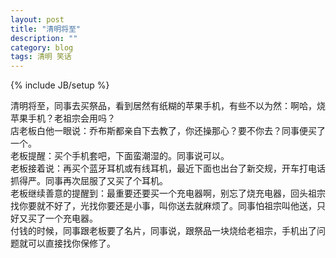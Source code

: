 ```yaml
---
layout: post
title: "清明将至"
description: ""
category: blog
tags: 清明 笑话
---
```

{% include JB/setup %}
<div id="yurenjie">
清明将至，同事去买祭品，看到居然有纸糊的苹果手机，有些不以为然：啊哈，烧苹果手机？老祖宗会用吗？
<br>
店老板白他一眼说：乔布斯都亲自下去教了，你还操那心？要不你去？同事便买了一个。
<br>
老板提醒：买个手机套吧，下面蛮潮湿的。同事说可以。
<br>
老板接着说：再买个蓝牙耳机或有线耳机，最近下面也出台了新交规，开车打电话抓得严。同事再次屈服了又买了个耳机。
<br>
老板继续善意的提醒到：最重要还要买一个充电器啊，别忘了烧充电器，回头祖宗找你要就不好了，光找你要还是小事，叫你送去就麻烦了。同事怕祖宗叫他送，只好又买了一个充电器。
<br>
付钱的时候，同事跟老板要了名片，同事说，跟祭品一块烧给老祖宗，手机出了问题就可以直接找你保修了。
</div>